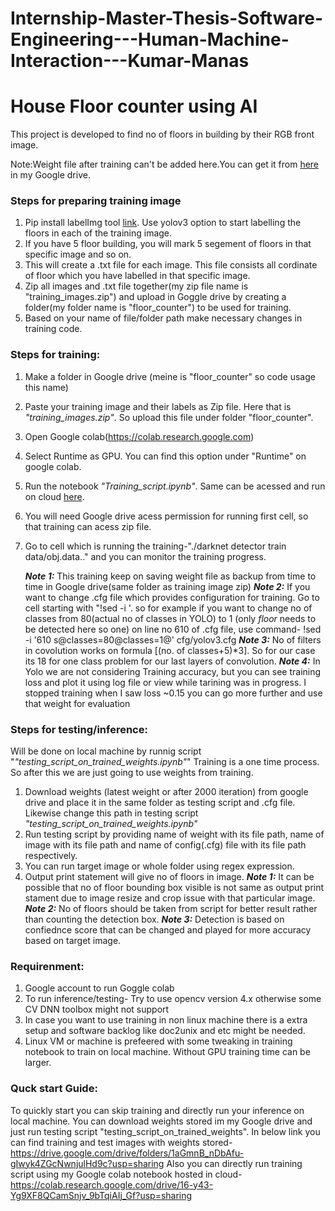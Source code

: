 # Internship-Master-Thesis-Software-Engineering---Human-Machine-Interaction---Kumar-Manas

# House Floor counter using AI 
This project is developed to find no of floors in building by their RGB front image.

Note:Weight file after training can't be added here.You can get it from [here](https://drive.google.com/drive/u/1/folders/1aGmnB_nDbAfu-gIwyk4ZGcNwnjulHd9c) in my Google drive.

### Steps for preparing training image

1. Pip install labelImg tool [link](https://pypi.org/project/labelImg/). Use yolov3 option to start labelling the floors in each of the training image.
2. If you have 5 floor building, you will mark 5 segement of floors in that specific image and so on.
3. This will create a .txt file for each image. This file consists all cordinate of floor which you have labelled in that specific image.
4. Zip all images and .txt file together(my zip file name is "training_images.zip") and upload in Goggle drive by creating a folder(my folder name is "floor_counter") to be used for training.
5. Based on your name of file/folder path make necessary changes in training code.

### Steps for training:
1. Make a folder in Google drive (meine is "floor_counter" so code usage this name)
2. Paste your training image and their labels as Zip file. Here that is _"training_images.zip"_. So upload this file under folder "floor_counter".
3. Open Google colab(https://colab.research.google.com)
4. Select Runtime as GPU. You can find this option under "Runtime" on google colab.
5. Run the notebook _"Training_script.ipynb"_. Same can be acessed and run on cloud [here](https://colab.research.google.com/drive/16-y43-Yg9XF8QCamSnjv_9bTqiAIj_Gf?usp=sharing).
6. You will need Google drive acess permission for running first cell, so that training can acess zip file.
7. Go to cell which is running the training-"./darknet detector train data/obj.data.." and you can monitor the training progress.

    _**Note 1:**_ This training keep on saving weight file as backup from time to time in Google drive(same folder as training image zip)
_**Note 2:**_ If you want to change .cfg file which provides configuration for training. Go to cell starting with "!sed -i '. so for example if you want to change no of classes from 80(actual no of classes in YOLO) to 1 (only _floor_ needs to be detected here so one) on line no 610 of .cfg file, use command-
	!sed -i '610 s@classes=80@classes=1@' cfg/yolov3.cfg
_**Note 3:**_ No of filters in covolution works on formula [(no. of classes+5)*3]. So for our case its 18 for one class problem for our last layers of convolution.	
_**Note 4:**_ In Yolo we are not considering Training accuracy, but you can see training loss and plot it using log file or view while tarining was in progress. I stopped training when I saw loss ~0.15 you can go more further and use that weight for evaluation

### Steps for testing/inference: 
Will be done on local machine by runnig script "_"testing_script_on_trained_weights.ipynb"_"
Training is a one time process. So after this we are just going to use weights from training.
1. Download weights (latest weight or after 2000 iteration) from google drive and place it in the same folder as testing script and .cfg file. Likewise change this path in testing script _"testing_script_on_trained_weights.ipynb"_
2. Run testing script  by providing name of weight with its file path, name of image with its file path and name of config(.cfg) file with its file path respectively.
3. You can run target image or whole folder using regex expression.
4. Output print statement will give no of floors in image.
_**Note 1:**_ It can be possible that no of floor bounding box visible is not same as output print stament due to image resize and crop issue with that particular image. 
_**Note 2:**_ No of floors should be taken from script for better result rather than counting the detection box.
_**Note 3:**_ Detection is based on confiednce score that can be changed and played for more accuracy based on target image.

### Requirenment:
1. Google account to run Goggle colab
2. To run inference/testing- Try to use opencv version 4.x otherwise some CV DNN toolbox might not support
3. In case you want to use training in non linux machine there is a extra setup and software backlog like doc2unix and etc might be needed.
4. Linux VM or machine is prefeered with some tweaking in training notebook to train on local machine. Without GPU training time can be larger.  

### Quck start Guide:
To quickly start you can skip training and directly run your inference on local machine. You can download weights stored im my Google drive and just run testing script "testing_script_on_trained_weights". In below link you can find training and test images with weights stored-
https://drive.google.com/drive/folders/1aGmnB_nDbAfu-gIwyk4ZGcNwnjulHd9c?usp=sharing
Also you can directly run training script using my Google colab notebook hosted in cloud-
https://colab.research.google.com/drive/16-y43-Yg9XF8QCamSnjv_9bTqiAIj_Gf?usp=sharing

